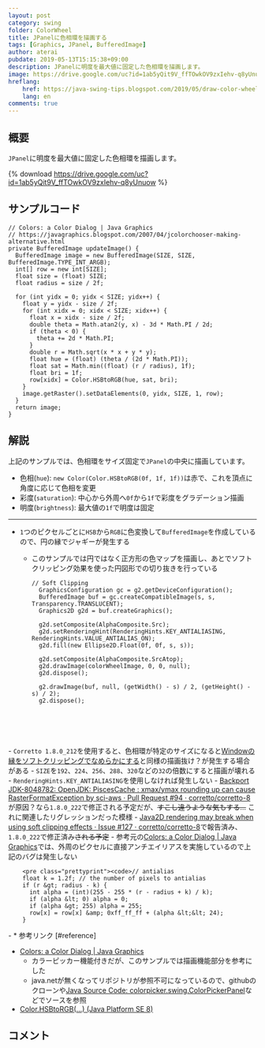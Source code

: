 ```yaml
---
layout: post
category: swing
folder: ColorWheel
title: JPanelに色相環を描画する
tags: [Graphics, JPanel, BufferedImage]
author: aterai
pubdate: 2019-05-13T15:15:38+09:00
description: JPanelに明度を最大値に固定した色相環を描画します。
image: https://drive.google.com/uc?id=1ab5yQit9V_ffTOwkOV9zxIehv-q8yUnuow
hreflang:
    href: https://java-swing-tips.blogspot.com/2019/05/draw-color-wheel-on-jpanel.html
    lang: en
comments: true
---
```

## 概要
`JPanel`に明度を最大値に固定した色相環を描画します。

{% download https://drive.google.com/uc?id=1ab5yQit9V_ffTOwkOV9zxIehv-q8yUnuow %}

## サンプルコード
<pre class="prettyprint"><code>// Colors: a Color Dialog | Java Graphics
// https://javagraphics.blogspot.com/2007/04/jcolorchooser-making-alternative.html
private BufferedImage updateImage() {
  BufferedImage image = new BufferedImage(SIZE, SIZE, BufferedImage.TYPE_INT_ARGB);
  int[] row = new int[SIZE];
  float size = (float) SIZE;
  float radius = size / 2f;

  for (int yidx = 0; yidx &lt; SIZE; yidx++) {
    float y = yidx - size / 2f;
    for (int xidx = 0; xidx &lt; SIZE; xidx++) {
      float x = xidx - size / 2f;
      double theta = Math.atan2(y, x) - 3d * Math.PI / 2d;
      if (theta &lt; 0) {
        theta += 2d * Math.PI;
      }
      double r = Math.sqrt(x * x + y * y);
      float hue = (float) (theta / (2d * Math.PI));
      float sat = Math.min((float) (r / radius), 1f);
      float bri = 1f;
      row[xidx] = Color.HSBtoRGB(hue, sat, bri);
    }
    image.getRaster().setDataElements(0, yidx, SIZE, 1, row);
  }
  return image;
}
</code></pre>

## 解説
上記のサンプルでは、色相環をサイズ固定で`JPanel`の中央に描画しています。

- 色相(`hue`): `new Color(Color.HSBtoRGB(0f, 1f, 1f))`は赤で、これを頂点に角度に応じて色相を変更
- 彩度(`saturation`): 中心から外周へ`0f`から`1f`で彩度をグラデーション描画
- 明度(`brightness`): 最大値の`1f`で明度は固定

<!-- dummy comment line for breaking list -->

- - - -
- `1`つのピクセルごとに`HSB`から`RGB`に色変換して`BufferedImage`を作成しているので、円の縁でジャギーが発生する
    - このサンプルでは円ではなく正方形の色マップを描画し、あとでソフトクリッピング効果を使った円図形での切り抜きを行っている
        
        <pre class="prettyprint"><code>// Soft Clipping
        GraphicsConfiguration gc = g2.getDeviceConfiguration();
        BufferedImage buf = gc.createCompatibleImage(s, s, Transparency.TRANSLUCENT);
        Graphics2D g2d = buf.createGraphics();
        
        g2d.setComposite(AlphaComposite.Src);
        g2d.setRenderingHint(RenderingHints.KEY_ANTIALIASING, RenderingHints.VALUE_ANTIALIAS_ON);
        g2d.fill(new Ellipse2D.Float(0f, 0f, s, s));
        
        g2d.setComposite(AlphaComposite.SrcAtop);
        g2d.drawImage(colorWheelImage, 0, 0, null);
        g2d.dispose();
        
        g2.drawImage(buf, null, (getWidth() - s) / 2, (getHeight() - s) / 2);
        g2.dispose();
</code></pre>
    - `Corretto 1.8.0_212`を使用すると、色相環が特定のサイズになると[Windowの縁をソフトクリッピングでなめらかにする](https://ateraimemo.com/Swing/SoftClippedWindow.html)と同様の描画抜け？が発生する場合がある
        - `SIZE`を`192`、`224`、`256`、`288`、`320`などの`32`の倍数にすると描画が壊れる
        - `RenderingHints.KEY_ANTIALIASING`を使用しなければ発生しない
        - [Backport JDK-8048782: OpenJDK: PiscesCache : xmax/ymax rounding up can cause RasterFormatException by sci-aws · Pull Request #94 · corretto/corretto-8](https://github.com/corretto/corretto-8/pull/94)が原因？なら`1.8.0_222`で修正される予定だが、~~すこし違うような気もする...~~ これに関連したリグレッションだった模様
    - [Java2D rendering may break when using soft clipping effects · Issue #127 · corretto/corretto-8](https://github.com/corretto/corretto-8/issues/127)で報告済み、`1.8.0_222`で修正済み~~される予定~~
    - 参考元の[Colors: a Color Dialog | Java Graphics](https://javagraphics.blogspot.com/2007/04/jcolorchooser-making-alternative.html)では、外周のピクセルに直接アンチエイリアスを実施しているので上記のバグは発生しない
        
        <pre class="prettyprint"><code>// antialias
        float k = 1.2f; // the number of pixels to antialias
        if (r &gt; radius - k) {
          int alpha = (int)(255 - 255 * (r - radius + k) / k);
          if (alpha &lt; 0) alpha = 0;
          if (alpha &gt; 255) alpha = 255;
          row[x] = row[x] &amp; 0xff_ff_ff + (alpha &lt;&lt; 24);
        }
</code></pre>
    - * 参考リンク [#reference]
- [Colors: a Color Dialog | Java Graphics](https://javagraphics.blogspot.com/2007/04/jcolorchooser-making-alternative.html)
    - カラーピッカー機能付きだが、このサンプルでは描画機能部分を参考にした
    - java.netが無くなってリポジトリが参照不可になっているので、githubのクローンや[Java Source Code: colorpicker.swing.ColorPickerPanel](http://www.javased.com/index.php?source_dir=SPREAD/src/colorpicker/swing/ColorPickerPanel.java)などでソースを参照
- [Color.HSBtoRGB(...) (Java Platform SE 8)](https://docs.oracle.com/javase/jp/8/docs/api/java/awt/Color.html#HSBtoRGB-float-float-float-)

<!-- dummy comment line for breaking list -->

## コメント
